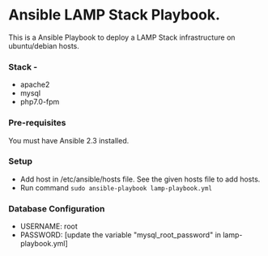 # Ansible LAMP Stack Playbook.
This is a Ansible Playbook to deploy a LAMP Stack infrastructure on ubuntu/debian hosts. 

### Stack -
* apache2
* mysql 
* php7.0-fpm 

### Pre-requisites
You must have Ansible 2.3 installed.

### Setup
* Add host in /etc/ansible/hosts file. See the given hosts file to add hosts.  
* Run command `sudo ansible-playbook lamp-playbook.yml`


### Database Configuration
* USERNAME: root
* PASSWORD: [update the variable "mysql_root_password" in lamp-playbook.yml]




